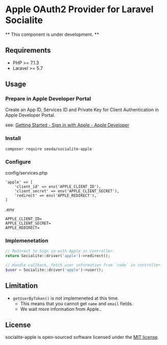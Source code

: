 # Apple OAuth2 Provider for Laravel Socialite

** This component is under development. **

## Requirements

* PHP >= 7.1.3
* Laravel >= 5.7

## Usage

### Prepare in Apple Developer Portal

Create an App ID, Services ID and Private Key for Client Authentication in Apple Developer Portal.

see: [Getting Started - Sign in with Apple - Apple Developer](https://developer.apple.com/sign-in-with-apple/get-started/)

### Install

```
composer require seoda/socialite-apple
```

### Configure

config/services.php
```
'apple' => [
    'client_id' => env('APPLE_CLIENT_ID'),
    'client_secret' => env('APPLE_CLIENT_SECRET'),
    'redirect' => env('APPLE_REDIRECT'),
]
```

.env
```
APPLE_CLIENT_ID=
APPLE_CLIENT_SECRET=
APPLE_REDIRECT=
```

### Implemenetation

```php
// Redirect to Sign in with Apple in controller.
return Socialite::driver('apple')->redirect();

// Handle callback, fetch user information from `code` in controller.
$user = Socialite::driver('apple')->user();
```

## Limitation

* `getUserByToken()` is not implemeneted at this time.
  * This means that you cannot get `name` and `email` fields.
  * We wait more information from Apple..

## License

socialite-apple is open-sourced software licensed under the [MIT license](https://opensource.org/licenses/MIT).
